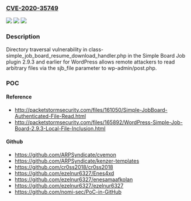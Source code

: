 ### [CVE-2020-35749](https://cve.mitre.org/cgi-bin/cvename.cgi?name=CVE-2020-35749)
![](https://img.shields.io/static/v1?label=Product&message=n%2Fa&color=blue)
![](https://img.shields.io/static/v1?label=Version&message=n%2Fa&color=blue)
![](https://img.shields.io/static/v1?label=Vulnerability&message=n%2Fa&color=brighgreen)

### Description

Directory traversal vulnerability in class-simple_job_board_resume_download_handler.php in the Simple Board Job plugin 2.9.3 and earlier for WordPress allows remote attackers to read arbitrary files via the sjb_file parameter to wp-admin/post.php.

### POC

#### Reference
- http://packetstormsecurity.com/files/161050/Simple-JobBoard-Authenticated-File-Read.html
- http://packetstormsecurity.com/files/165892/WordPress-Simple-Job-Board-2.9.3-Local-File-Inclusion.html

#### Github
- https://github.com/ARPSyndicate/cvemon
- https://github.com/ARPSyndicate/kenzer-templates
- https://github.com/cr0ss2018/cr0ss2018
- https://github.com/ezelnur6327/Enes4xd
- https://github.com/ezelnur6327/enesamaafkolan
- https://github.com/ezelnur6327/ezelnur6327
- https://github.com/nomi-sec/PoC-in-GitHub


